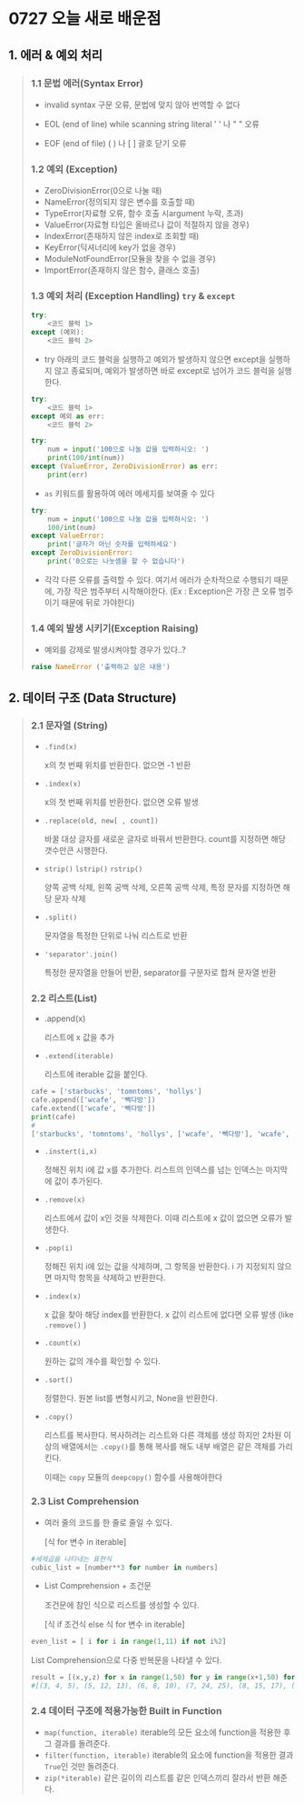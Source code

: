 # 0727 오늘 새로 배운점

## 1. 에러 & 예외 처리

> ### 1.1 문법 에러(Syntax Error)
>
> - invalid syntax  구문 오류, 문법에 맞지 않아 번역할 수 없다
>
> - EOL (end of line) while scanning string literal ' ' 나 " " 오류 
> - EOF (end of file) ( ) 나 [ ] 괄호 닫기 오류
>
> ### 1.2 예외 (Exception)
>
> - ZeroDivisionError(0으로 나눌 때)
> - NameError(정의되지 않은 변수를 호출할 때)
> - TypeError(자료형 오류, 함수 호출 시argument 누락, 초과)
> - ValueError(자료형 타입은 올바르나 값이 적절하지 않을 경우)
> - IndexError(존재하지 않은 index로 조회할 때)
> - KeyError(딕셔너리에 key가 없을 경우)
> - ModuleNotFoundError(모듈을 찾을 수 없을 경우)
> - ImportError(존재하지 않은 함수, 클래스 호출)
>
> ### 1.3 예외 처리 (Exception Handling) `try` & `except`
>
> ```python
> try:
>     <코드 블럭 1>
> except (예외):
>     <코드 블럭 2>
> ```
>
> - try 아래의 코드 블럭을 실행하고 예외가 발생하지 않으면 except을 실행하지 않고 종료되며, 예외가 발생하면 바로 except로 넘어가 코드 블럭을 실행한다.
>
> ```python
> try:
>     <코드 블럭 1>
> except 예외 as err:
>     <코드 블럭 2>
> 
> try:
>     num = input('100으로 나눌 값을 입력하시오: ')
>     print(100/int(num))
> except (ValueError, ZeroDivisionError) as err:
>     print(err)
> ```
>
> - `as` 키워드를 활용하여 에러 메세지를 보여줄 수 있다
>
> ```python
> try:
>     num = input('100으로 나눌 값을 입력하시오: ')
>     100/int(num)
> except ValueError:
>     print('글자가 아닌 숫자를 입력하세요')
> except ZeroDivisionError:
>     print('0으로는 나눗셈을 할 수 없습니다')
> ```
>
> - 각각 다른 오류를 출력할 수 있다. 여기서 에러가 순차적으로 수행되기 때문에, 가장 작은 범주부터 시작해야한다. (Ex : Exception은 가장 큰 오류 범주이기 때문에 뒤로 가야한다)
>
> ### 1.4 예외 발생 시키기(Exception Raising)
>
> - 예외를 강제로 발생시켜야할 경우가 있다..?
>
> ```python
> raise NameError ('출력하고 싶은 내용')
> ```



## 2. 데이터 구조 (Data Structure)

> ### 2.1 문자열 (String)
>
> - `.find(x)`
>
>   x의 첫 번째 위치를 반환한다. 없으면 -1 반환
>
> - `.index(x)`
>
>   x의 첫 번째 위치를 반환한다. 없으면 오류 발생
>
> - `.replace(old, new[ , count])`
>
>   바꿀 대상 글자를 새로운 글자로 바꿔서 반환한다. count를 지정하면 해당 갯수만큰 시행한다.
>
> - `strip()` `lstrip()` `rstrip()`
>
>   양쪽 공백 삭제, 왼쪽 공백 삭제, 오른쪽 공백 삭제, 특정 문자를 지정하면 해당 문자 삭제
>
> - `.split()` 
>
>   문자열을 특정한 단위로 나눠 리스트로 반환
>
> - `'separator'.join()`
>
>   특정한 문자열을 만들어 반환,  separator를 구분자로 합쳐 문자열 반환
>
> ### 2.2 리스트(List)
>
> - .append(x)
>
>   리스트에 x 값을 추가
>
> - `.extend(iterable)`
>
>   리스트에 iterable 값을 붙인다.
>
> ```python
> cafe = ['starbucks', 'tomntoms', 'hollys']
> cafe.append(['wcafe', '빽다방'])
> cafe.extend(['wcafe', '빽다방'])
> print(cafe)
> #
> ['starbucks', 'tomntoms', 'hollys', ['wcafe', '빽다방'], 'wcafe', '빽다방']
> ```
>
> - `.instert(i,x)`
>
>   정해진 위치 i에 값 x를 추가한다. 리스트의 인덱스를 넘는 인덱스는 마지막에 값이 추가된다.
>
> - `.remove(x)`
>
>   리스트에서 값이 x인 것을 삭제한다. 이때 리스트에 x 값이 없으면 오류가 발생한다.
>
> - `.pop(i)`
>
>   정해진 위치 i에 있는 값을 삭제하며, 그 항목을 반환한다. i 가 지정되지 않으면 마지막 항목을 삭제하고 반환한다.
>
> - `.index(x)`
>
>   x 값을 찾아 해당 index를 반환한다. x 값이 리스트에 없다면 오류 발생 (like `.remove()` )
>
> - `.count(x)`
>
>   원하는 값의 개수를 확인할 수 있다.
>
> - `.sort()`
>
>   정렬한다. 원본 list를 변형시키고, None을 반환한다.
>
> - `.copy()`
>
>   리스트를 복사한다.  복사하려는 리스트와 다른 객체를 생성 하지만 2차원 이상의 배열에서는 `.copy()`를 통해 복사를 해도 내부 배열은 같은 객체를 가리킨다. 
>
>   이때는 `copy` 모듈의 `deepcopy()` 함수를 사용해야한다
>
> ### 2.3 List Comprehension
>
> - 여러 줄의 코드를 한 줄로 줄일 수 있다.
>
>   [식 for 변수 in iterable]
>
> ```python
> #세제곱을 나타내는 표현식
> cubic_list = [number**3 for number in numbers]
> ```
>
> - List Comprehension + 조건문
>
>   조건문에 참인 식으로 리스트를 생성할 수 있다.
>
>   [식 if 조건식 else 식 for 변수 in iterable]
>
> ```python
> even_list = [ i for i in range(1,11) if not i%2]
> ```
>
>  	List Comprehension으로 다중 반복문을 나타낼 수 있다.
>
> ```python
> result = [(x,y,z) for x in range(1,50) for y in range(x+1,50) for z in range(y+1,50) if x**2+y**2==z**2]
> #[(3, 4, 5), (5, 12, 13), (6, 8, 10), (7, 24, 25), (8, 15, 17), (9, 12, 15), (9, 40, 41), (10, 24, 26), (12, 16, 20), (12, 35, 37), (15, 20, 25), (15, 36, 39), (16, 30, 34), (18, 24, 30), (20, 21, 29), (21, 28, 35), (24, 32, 40), (27, 36, 45)]
> ```
>
> ### 2.4 데이터 구조에 적용가능한 Built in Function
>
> - `map(function, iterable)` iterable의 모든 요소에 function을 적용한 후 그 결과를 돌려준다.
> - `filter(function, iterable)` iterable의 요소에 function을 적용한 결과 `True`인 것만 돌려준다.
> - `zip(*iterable)` 같은 길이의 리스트를 같은 인덱스끼리 잘라서 반환 해준다.

